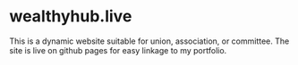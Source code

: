 # wealthyhub.live
This is a dynamic website suitable for union, association, or committee. The site is live on github pages for easy linkage to my portfolio.

